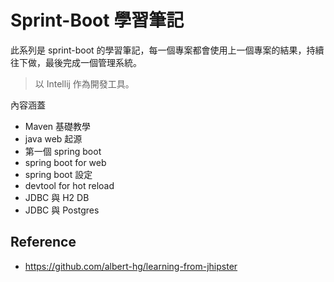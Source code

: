 # Sprint-Boot 學習筆記

此系列是 sprint-boot 的學習筆記，每一個專案都會使用上一個專案的結果，持續往下做，最後完成一個管理系統。

> 以 Intellij 作為開發工具。
>

內容涵蓋 
* Maven 基礎教學
* java web 起源
* 第一個 spring boot
* spring boot for web
* spring boot 設定
* devtool for hot reload
* JDBC 與 H2 DB 
* JDBC 與 Postgres 

## Reference

* https://github.com/albert-hg/learning-from-jhipster